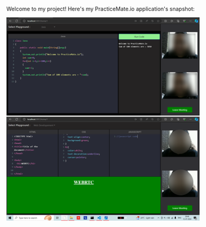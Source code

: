 
Welcome to my project! Here's my PracticeMate.io application's snapshot:

![PracticeMate.io](react-call-edit-application/src/assets/images/webrtc1.png)
![PracticeMate.io2](react-call-edit-application/src/assets/images/webrtc2.png)